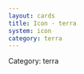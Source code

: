 ```yaml
---
layout: cards
title: Icon - terra
system: icon
category: terra
---
```

<div class="alert alert-secondary mb-4"><span class="i18n innerHTML-category">Category: </span><span class="i18n innerHTML-cat-terra">terra</span></div>
